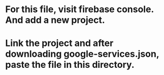 # For this file, visit firebase console. And add a new project.
# Link the project and after downloading google-services.json, paste the file in this directory.
